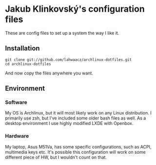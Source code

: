 # Jakub Klinkovský's configuration files

These are config files to set up a system the way I like it.


## Installation

    git clone git://github.com/lahwaacz/archlinux-dotfiles.git
    cd archlinux-dotfiles

And now copy the files anywhere you want.


## Environment

### Software

My OS is Archlinux, but it will most likely work on any Linux 
distribution. I primarily use zsh, but I've included some older
bash files as well. As a desktop environment I use highly modified
LXDE with Openbox.


### Hardware

My laptop, Asus M51Va, has some specific configurations, such as
ACPI, multimedia keys etc. It's possible this configuration will 
work on some different piece of HW, but I wouldn't count on that.

